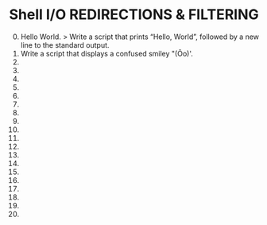 # Shell I/O REDIRECTIONS & FILTERING
0. Hello World. > Write a script that prints “Hello, World”, followed by a new line to the standard output.
1. Write a script that displays a confused smiley "(Ôo)'.
2.
3.
4.
5.
6.
7.
8.
9.
10.
11.
12.
13.
14.
15.
16.
17.
18.
19.
20.
